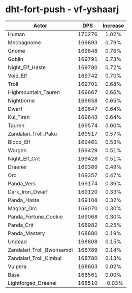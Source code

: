# dht-fort-push - vf-yshaarj
| Actor | DPS | Increase |
|---|:---:|:---:|
|Human|170276|1.02%|
|Mechagnome|169893|0.79%|
|Gnome|169848|0.76%|
|Goblin|169791|0.73%|
|Night_Elf_Haste|169780|0.72%|
|Void_Elf|169742|0.70%|
|Troll|169701|0.68%|
|Highmountain_Tauren|169667|0.66%|
|Nightborne|169658|0.65%|
|Dwarf|169647|0.64%|
|Kul_Tiran|169643|0.64%|
|Tauren|169574|0.60%|
|Zandalari_Troll_Paku|169517|0.57%|
|Blood_Elf|169461|0.53%|
|Worgen|169429|0.51%|
|Night_Elf_Crit|169428|0.51%|
|Draenei|169389|0.49%|
|Orc|169357|0.47%|
|Panda_Vers|169174|0.36%|
|Dark_Iron_Dwarf|169120|0.33%|
|Panda_Haste|169108|0.32%|
|Maghar_Orc|169070|0.30%|
|Panda_Fortune_Cookie|169068|0.30%|
|Panda_Crit|168982|0.25%|
|Panda_Mastery|168880|0.19%|
|Undead|168808|0.15%|
|Zandalari_Troll_Bwonsamdi|168789|0.14%|
|Zandalari_Troll_Kimbul|168780|0.13%|
|Vulpera|168603|0.02%|
|Base|168561|0.00%|
|Lightforged_Draenei|168510|-0.03%|
